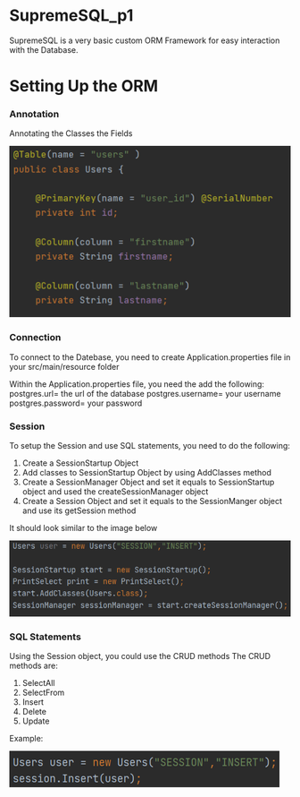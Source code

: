 # SupremeSQL_p1
SupremeSQL is a very basic custom ORM Framework for easy interaction with the Database. 

# Setting Up the ORM 
### Annotation
Annotating the Classes the Fields

![Alt text](src/main/resources/Annotation.PNG "Title")

### Connection
To connect to the Datebase, you need to create Application.properties file in your src/main/resource folder 

Within the Application.properties file, you need the add the following:
postgres.url= the url of the database
postgres.username= your username
postgres.password= your password

### Session
To setup the Session and use SQL statements, you need to do the following:

1) Create a SessionStartup Object
2) Add classes to SessionStartup Object by using AddClasses method
3) Create a SessionManager Object and set it equals to SessionStartup object and used the createSessionManager object
4)  Create a Session Object and set it equals to the SessionManger object and use its getSession method

It should look similar to the image below 

![Alt text](src/main/resources/Setup.png "Title")

### SQL Statements 
Using the Session object, you could use the CRUD methods
The CRUD methods are:
1) SelectAll
2) SelectFrom
3) Insert
4) Delete
5) Update

Example:

![Alt text](src/main/resources/Insert.PNG "Title")
